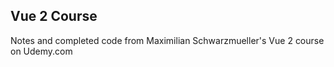 Vue 2 Course
-----------------------------------------------------------------
Notes and completed code from Maximilian Schwarzmueller's Vue 2 course on Udemy.com